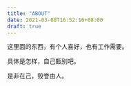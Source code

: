 ```yaml
---
title: "ABOUT"
date: 2021-03-08T16:52:16+08:00
draft: true
---
```




这里面的东西，有个人喜好，也有工作需要。

具体是怎样，自己甄别吧。

是非在己，毁誉由人。